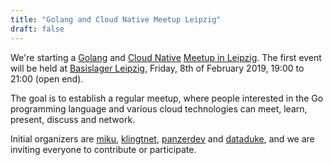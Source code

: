 ```yaml
---
title: "Golang and Cloud Native Meetup Leipzig"
draft: false
---
```


We're starting a [Golang](https://golang.org/) and [Cloud
Native](https://www.cncf.io/) [Meetup in
Leipzig](https://www.meetup.com/Leipzig-Golang-and-Cloud/). The first event
will be held at [Basislager Leipzig](https://www.basislager.co/), Friday, 8th
of February 2019, 19:00 to 21:00 (open end).

The goal is to establish a regular meetup, where people interested in the Go
programming language and various cloud technologies can meet, learn, present,
discuss and network.

Initial organizers are [miku](https://github.com/miku/),
[klingtnet](https://github.com/klingtnet),
[panzerdev](https://github.com/panzerdev) and
[dataduke](https://github.com/dataduke), and we are inviting everyone to
contribute or participate.



